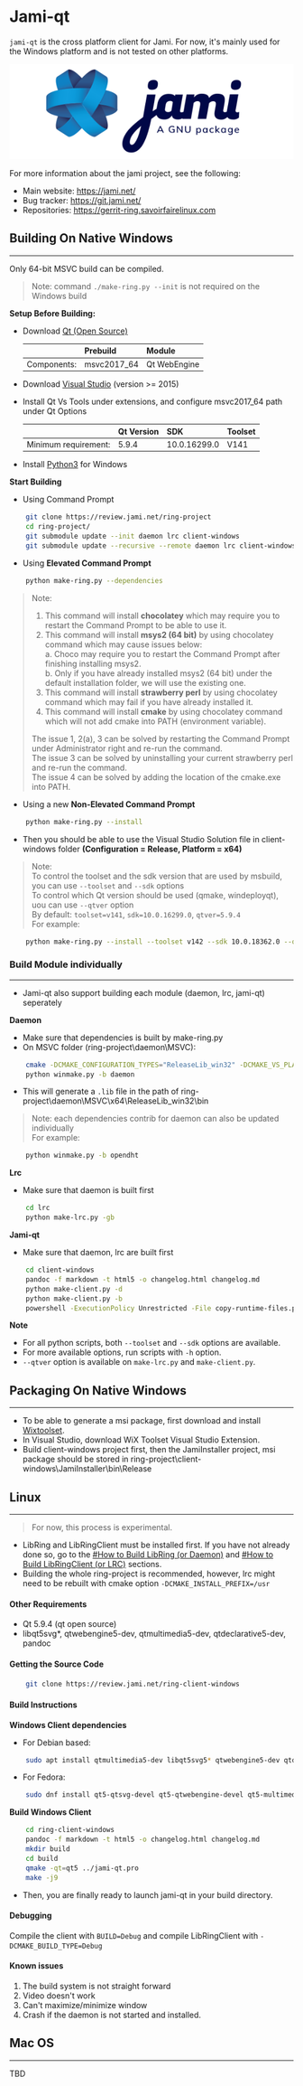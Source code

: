 # Jami-qt

`jami-qt` is the cross platform client for Jami. For now, it's mainly used for the Windows platform and is not tested on other platforms.

![jami-logo](images/logo-jami-standard-coul.png)


For more information about the jami project, see the following:

- Main website: https://jami.net/
- Bug tracker: https://git.jami.net/
- Repositories: https://gerrit-ring.savoirfairelinux.com

## Building On Native Windows
---

Only 64-bit MSVC build can be compiled.

> Note: command ```./make-ring.py --init``` is not required on the Windows build <br>

**Setup Before Building:**
- Download [Qt (Open Source)](https://www.qt.io/download-open-source?hsCtaTracking=9f6a2170-a938-42df-a8e2-a9f0b1d6cdce%7C6cb0de4f-9bb5-4778-ab02-bfb62735f3e5)<br>

  | | Prebuild | Module |
  |---|---|---|
  | Components: | msvc2017_64 | Qt WebEngine |

- Download [Visual Studio](https://visualstudio.microsoft.com/) (version >= 2015) <br>
- Install Qt Vs Tools under extensions, and configure msvc2017_64 path under Qt Options <br>

  | | Qt Version | SDK | Toolset |
  |---|---|---|---|
  | Minimum requirement: | 5.9.4 | 10.0.16299.0 | V141 |

- Install [Python3](https://www.python.org/downloads/) for Windows

**Start Building**
- Using Command Prompt
```sh
    git clone https://review.jami.net/ring-project
    cd ring-project/
    git submodule update --init daemon lrc client-windows
    git submodule update --recursive --remote daemon lrc client-windows
```
- Using **Elevated Command Prompt**
```sh
    python make-ring.py --dependencies
```

> Note:
> 1. This command will install **chocolatey** which may require you to restart the Command Prompt to be able to use it.
> 2. This command will install **msys2 (64 bit)** by using chocolatey command which may cause issues below: <br>
>    a. Choco may require you to restart the Command Prompt after finishing installing msys2. <br>
>    b. Only if you have already installed msys2 (64 bit) under the default installation folder, we will use the existing one.
> 3. This command will install **strawberry perl** by using chocolatey command which may fail if you have already installed it.
> 4. This command will install **cmake** by using chocolatey command which will not add cmake into PATH (environment variable). <br>
>
> The issue 1, 2(a), 3 can be solved by restarting the Command Prompt under Administrator right and re-run the command. <br>
> The issue 3 can be solved by uninstalling your current strawberry perl and re-run the command. <br>
> The issue 4 can be solved by adding the location of the cmake.exe into PATH. <br>

- Using a new **Non-Elevated Command Prompt**
```sh
    python make-ring.py --install
```
- Then you should be able to use the Visual Studio Solution file in client-windows folder **(Configuration = Release, Platform = x64)**

> Note: <br>
> To control the toolset and the sdk version that are used by msbuild, you can use ```--toolset``` and ```--sdk``` options <br>
> To control which Qt version should be used (qmake, windeployqt), uou can use ```--qtver``` option <br>
> By default: ```toolset=v141```, ```sdk=10.0.16299.0```,  ```qtver=5.9.4``` <br>
> For example:
```sh
    python make-ring.py --install --toolset v142 --sdk 10.0.18362.0 --qtver 5.12.0
```

### Build Module individually
---

- Jami-qt also support building each module (daemon, lrc, jami-qt) seperately

**Daemon**

- Make sure that dependencies is built by make-ring.py
- On MSVC folder (ring-project\daemon\MSVC):
```sh
    cmake -DCMAKE_CONFIGURATION_TYPES="ReleaseLib_win32" -DCMAKE_VS_PLATFORM_NAME="x64" -G "Visual Studio 16 2019" -A x64 -T '$(DefaultPlatformToolset)' ..
    python winmake.py -b daemon
```
- This will generate a ```.lib``` file in the path of ring-project\daemon\MSVC\x64\ReleaseLib_win32\bin

> Note: each dependencies contrib for daemon can also be updated individually <br>
> For example:
```bash
    python winmake.py -b opendht
```

**Lrc**

- Make sure that daemon is built first

```bash
    cd lrc
    python make-lrc.py -gb
```

**Jami-qt**

- Make sure that daemon, lrc are built first

```bash
    cd client-windows
    pandoc -f markdown -t html5 -o changelog.html changelog.md
    python make-client.py -d
    python make-client.py -b
    powershell -ExecutionPolicy Unrestricted -File copy-runtime-files.ps1
```

**Note**
- For all python scripts, both ```--toolset``` and ```--sdk``` options are available.
- For more available options, run scripts with ```-h``` option.
- ```--qtver``` option is available on ```make-lrc.py``` and ```make-client.py```.

## Packaging On Native Windows
---

- To be able to generate a msi package, first download and install [Wixtoolset](https://wixtoolset.org/releases/).
- In Visual Studio, download WiX Toolset Visual Studio Extension.
- Build client-windows project first, then the JamiInstaller project, msi package should be stored in ring-project\client-windows\JamiInstaller\bin\Release

## Linux
---

> For now, this process is experimental.

- LibRing and LibRingClient
must be installed first. If you have not already done so, go to the
[\#How to Build LibRing (or
Daemon)](#How_to_Build_LibRing_(or_Daemon) "wikilink") and [\#How to
Build LibRingClient (or
LRC)](#How_to_Build_LibRingClient_(or_LRC) "wikilink") sections.
- Building the whole ring-project is recommended, however, lrc might need to be rebuilt with cmake option ```-DCMAKE_INSTALL_PREFIX=/usr```

#### Other Requirements

-   Qt 5.9.4 (qt open source)
-   libqt5svg*, qtwebengine5-dev, qtmultimedia5-dev, qtdeclarative5-dev, pandoc

#### Getting the Source Code

```bash
    git clone https://review.jami.net/ring-client-windows
```

#### Build Instructions

**Windows Client dependencies**

- For Debian based:
```bash
    sudo apt install qtmultimedia5-dev libqt5svg5* qtwebengine5-dev qtdeclarative5-dev qtquickcontrols2-5-dev qml-module-qtquick* pandoc
```
- For Fedora:
```bash
    sudo dnf install qt5-qtsvg-devel qt5-qtwebengine-devel qt5-multimedia-devel qt5-qtdeclarative-devel qt5-qtquickcontrols2-devel pandoc
```

**Build Windows Client**

```bash
    cd ring-client-windows
    pandoc -f markdown -t html5 -o changelog.html changelog.md
    mkdir build
    cd build
    qmake -qt=qt5 ../jami-qt.pro
    make -j9
```
- Then, you are finally ready to launch jami-qt in your build directory.

#### Debugging

Compile the client with `BUILD=Debug` and compile LibRingClient with
`-DCMAKE_BUILD_TYPE=Debug`

#### Known issues

1. The build system is not straight forward
2. Video doesn't work
3. Can't maximize/minimize window
4. Crash if the daemon is not started and installed.

## Mac OS
---
TBD
